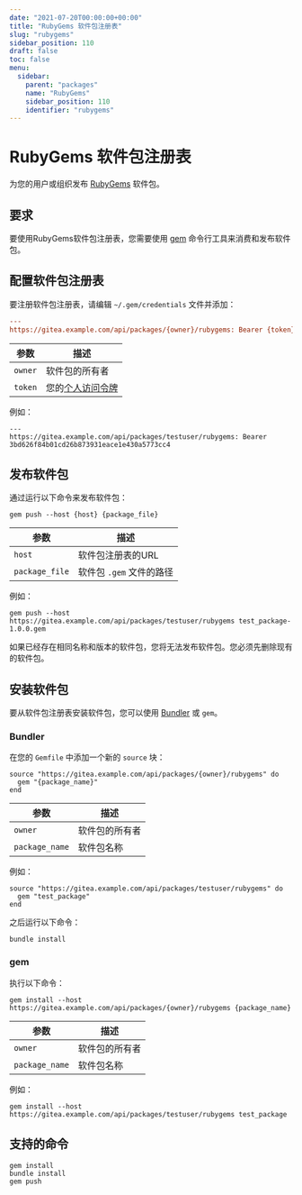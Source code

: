 ```yaml
---
date: "2021-07-20T00:00:00+00:00"
title: "RubyGems 软件包注册表"
slug: "rubygems"
sidebar_position: 110
draft: false
toc: false
menu:
  sidebar:
    parent: "packages"
    name: "RubyGems"
    sidebar_position: 110
    identifier: "rubygems"
---
```


# RubyGems 软件包注册表

为您的用户或组织发布 [RubyGems](https://guides.rubygems.org/) 软件包。

## 要求

要使用RubyGems软件包注册表，您需要使用 [gem](https://guides.rubygems.org/command-reference/) 命令行工具来消费和发布软件包。

## 配置软件包注册表

要注册软件包注册表，请编辑 `~/.gem/credentials` 文件并添加：

```ini
---
https://gitea.example.com/api/packages/{owner}/rubygems: Bearer {token}
```

| 参数    | 描述                                                                                  |
| ------- | ------------------------------------------------------------------------------------- |
| `owner` | 软件包的所有者                                                                        |
| `token` | 您的[个人访问令牌](development/api-usage.md#通过-api-认证) |

例如：

```
---
https://gitea.example.com/api/packages/testuser/rubygems: Bearer 3bd626f84b01cd26b873931eace1e430a5773cc4
```

## 发布软件包

通过运行以下命令来发布软件包：

```shell
gem push --host {host} {package_file}
```

| 参数           | 描述                     |
| -------------- | ------------------------ |
| `host`         | 软件包注册表的URL        |
| `package_file` | 软件包 `.gem` 文件的路径 |

例如：

```shell
gem push --host https://gitea.example.com/api/packages/testuser/rubygems test_package-1.0.0.gem
```

如果已经存在相同名称和版本的软件包，您将无法发布软件包。您必须先删除现有的软件包。

## 安装软件包

要从软件包注册表安装软件包，您可以使用 [Bundler](https://bundler.io) 或 `gem`。

### Bundler

在您的 `Gemfile` 中添加一个新的 `source` 块：

```
source "https://gitea.example.com/api/packages/{owner}/rubygems" do
  gem "{package_name}"
end
```

| 参数           | 描述           |
| -------------- | -------------- |
| `owner`        | 软件包的所有者 |
| `package_name` | 软件包名称     |

例如：

```
source "https://gitea.example.com/api/packages/testuser/rubygems" do
  gem "test_package"
end
```

之后运行以下命令：

```shell
bundle install
```

### gem

执行以下命令：

```shell
gem install --host https://gitea.example.com/api/packages/{owner}/rubygems {package_name}
```

| 参数           | 描述           |
| -------------- | -------------- |
| `owner`        | 软件包的所有者 |
| `package_name` | 软件包名称     |

例如：

```shell
gem install --host https://gitea.example.com/api/packages/testuser/rubygems test_package
```

## 支持的命令

```
gem install
bundle install
gem push
```
